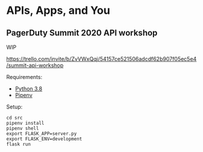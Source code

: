 # APIs, Apps, and You
## PagerDuty Summit 2020 API workshop

WIP

https://trello.com/invite/b/ZvVWxQqj/54157ce521506adcdf62b907f05ec5e4/summit-api-workshop

Requirements:
 - [Python 3.8]
 - [Pipenv]

 [Python 3.8]: https://www.python.org/downloads/
 [Pipenv]: https://pypi.org/project/pipenv/

Setup:

```
cd src
pipenv install
pipenv shell
export FLASK_APP=server.py
export FLASK_ENV=development
flask run
```
